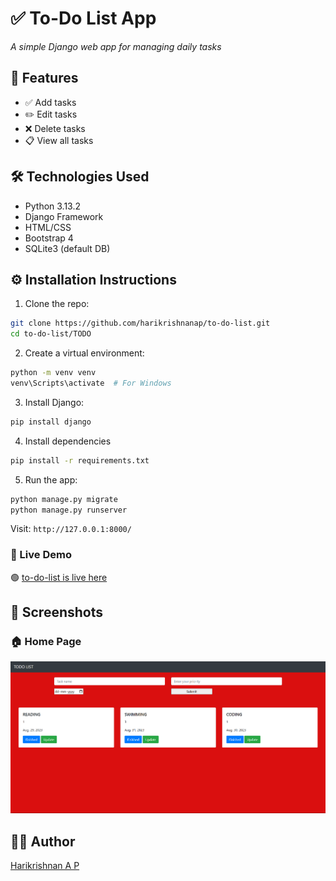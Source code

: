 
# ✅ To-Do List App  
*A simple Django web app for managing daily tasks*

## 🚀 Features

- ✅ Add tasks  
- ✏️ Edit tasks  
- ❌ Delete tasks  
- 📋 View all tasks

## 🛠️ Technologies Used

- Python  3.13.2  
- Django Framework  
- HTML/CSS  
- Bootstrap 4  
- SQLite3 (default DB)

## ⚙️ Installation Instructions

1. Clone the repo:
```bash
git clone https://github.com/harikrishnanap/to-do-list.git
cd to-do-list/TODO
```

2. Create a virtual environment:
```bash
python -m venv venv
venv\Scripts\activate  # For Windows
```

3. Install Django:
```bash
pip install django
```

 4. Install dependencies
 ```bash  
 pip install -r requirements.txt
 ```

5. Run the app:
```bash
python manage.py migrate
python manage.py runserver
```

Visit: `http://127.0.0.1:8000/`

### 🚀 Live Demo

🟢 [to-do-list is live here](https://harikrishnanap.pythonanywhere.com/)

## 📸 Screenshots

### 🏠 Home Page
![Home Page](screenshots/Screenshot.png)


## 🙋‍♂️ Author

[Harikrishnan A P](https://github.com/harikrishnanap)
